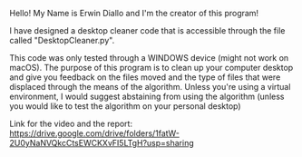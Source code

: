 Hello! My Name is Erwin Diallo and I'm the creator of this program!

I have designed a desktop cleaner code that is accessible through the file called "DesktopCleaner.py".

This code was only tested through a WINDOWS device (might not work on macOS).
The purpose of this program is to clean up your computer desktop and give you feedback on the files moved and the type of files that were displaced through the means of the algorithm.
Unless you're using a virtual environment, I would suggest abstaining from using the algorithm (unless you would like to test the algorithm on your personal desktop)

Link for the video and the report:
https://drive.google.com/drive/folders/1fatW-2U0yNaNVQkcCtsEWCKXvFI5LTgH?usp=sharing
